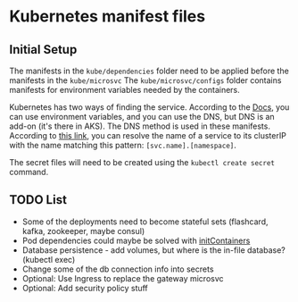 # Kubernetes manifest files

## Initial Setup
The manifests in the `kube/dependencies` folder need to be applied before the manifests in the `kube/microsvc`
The `kube/microsvc/configs` folder contains manifests for environment variables needed by the containers.

Kubernetes has two ways of finding the service. According to the [Docs](https://kubernetes.io/docs/concepts/services-networking/connect-applications-service/#accessing-the-service), you can use environment variables, and you can use the DNS, but DNS is an add-on (it's there in AKS). The DNS method is used in these manifests. According to [this link](https://kubernetes.io/docs/concepts/services-networking/dns-pod-service/#namespaces-of-services), you can resolve the name of a service to its clusterIP with the name matching this pattern: `[svc.name].[namespace]`.

The secret files will need to be created using the `kubectl create secret` command.

## TODO List
- Some of the deployments need to become stateful sets (flashcard, kafka, zookeeper, maybe consul)
- Pod dependencies could maybe be solved with [initContainers](https://kubernetes.io/docs/concepts/workloads/pods/init-containers/)
- Database persistence - add volumes, but where is the in-file database? (kubectl exec)
- Change some of the db connection info into secrets
- Optional: Use Ingress to replace the gateway microsvc
- Optional: Add security policy stuff